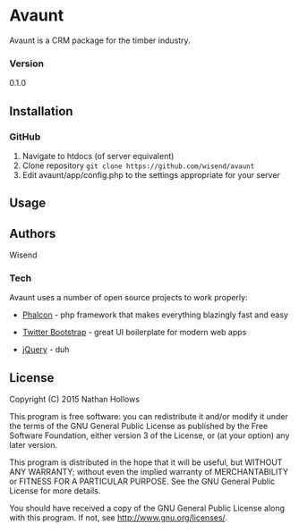# Avaunt

Avaunt is a CRM package for the timber industry.

<description>

### Version
0.1.0

<version>

## Installation

### GitHub

1. Navigate to htdocs (of server equivalent)
2. Clone repository `git clone https://github.com/wisend/avaunt`
3. Edit avaunt/app/config.php to the settings appropriate for your server

## Usage

<instructions>

## Authors

Wisend

<authors>

### Tech

Avaunt uses a number of open source projects to work properly:

* [Phalcon] - php framework that makes everything blazingly fast and easy
* [Twitter Bootstrap] - great UI boilerplate for modern web apps
* [jQuery] - duh

   [Twitter Bootstrap]: <http://twitter.github.com/bootstrap/>
   [Phalcon]: <https://phalconphp.com/en/>
   [jQuery]: <https://jquery.com/>

<tech>

## License

Copyright (C) 2015 Nathan Hollows

This program is free software: you can redistribute it and/or modify it under the terms of the GNU General Public License as published by the Free Software Foundation, either version 3 of the License, or (at your option) any later version.

This program is distributed in the hope that it will be useful, but WITHOUT ANY WARRANTY; without even the implied warranty of MERCHANTABILITY or FITNESS FOR A PARTICULAR PURPOSE.  See the GNU General Public License for more details.

You should have received a copy of the GNU General Public License along with this program.  If not, see <http://www.gnu.org/licenses/>.

<license>
